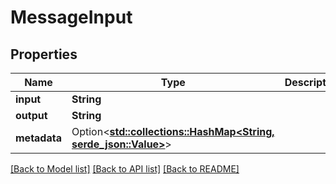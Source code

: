 # MessageInput

## Properties

Name | Type | Description | Notes
------------ | ------------- | ------------- | -------------
**input** | **String** |  | 
**output** | **String** |  | 
**metadata** | Option<[**std::collections::HashMap<String, serde_json::Value>**](serde_json::Value.md)> |  | [optional]

[[Back to Model list]](../README.md#documentation-for-models) [[Back to API list]](../README.md#documentation-for-api-endpoints) [[Back to README]](../README.md)


